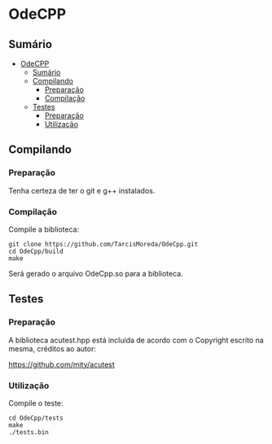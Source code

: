 # OdeCPP
## Sumário
- [OdeCPP](#odecpp)
	- [Sumário](#sumário)
	- [Compilando](#compilando)
		- [Preparação](#preparação)
		- [Compilação](#compilação)
	- [Testes](#testes)
		- [Preparação](#preparação-1)
		- [Utilização](#utilização)

## Compilando
### Preparação
Tenha certeza de ter o git e g++ instalados.

### Compilação
Compile a biblioteca:
```
git clone https://github.com/TarcisMoreda/OdeCpp.git
cd OdeCpp/build
make
```
Será gerado o arquivo OdeCpp.so para a biblioteca.

## Testes
### Preparação
A biblioteca acutest.hpp está incluída de acordo com o Copyright escrito na mesma, créditos ao autor:

https://github.com/mity/acutest

### Utilização
Compile o teste:
```
cd OdeCpp/tests
make
./tests.bin
```